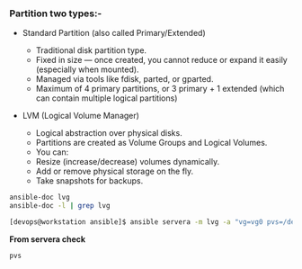 
### Partition two types:- 

- Standard Partition (also called Primary/Extended)
  - Traditional disk partition type.
  - Fixed in size — once created, you cannot reduce or expand it easily (especially when mounted).
  - Managed via tools like fdisk, parted, or gparted.
  - Maximum of 4 primary partitions, or 3 primary + 1 extended (which can contain multiple logical partitions)

- LVM (Logical Volume Manager)
  - Logical abstraction over physical disks.
  - Partitions are created as Volume Groups and Logical Volumes.
  - You can:
   - Resize (increase/decrease) volumes dynamically.
   - Add or remove physical storage on the fly.
   - Take snapshots for backups.
 
```bash
ansible-doc lvg
ansible-doc -l | grep lvg
```

```bash
[devops@workstation ansible]$ ansible servera -m lvg -a "vg=vg0 pvs=/dev/sda"
```
**From servera check**
```bash
pvs
```

